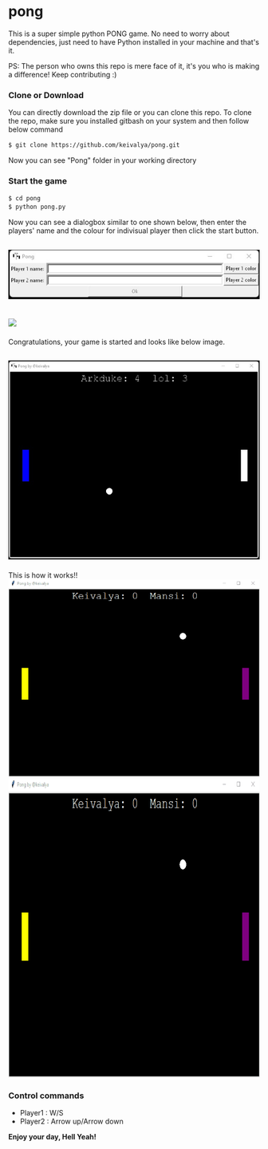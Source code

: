 # pong

This is a super simple python PONG game. No need to worry about dependencies, just need to have Python installed in your machine and that's it.

PS: The person who owns this repo is mere face of it, it's you who is making a difference! Keep contributing :)


### Clone or Download

You can directly download the zip file or you can clone this repo.
To clone the repo, make sure you installed gitbash on your system and then follow below command

```sh
$ git clone https://github.com/keivalya/pong.git
```

Now you can see "Pong" folder in your working directory


### Start the game

```sh
$ cd pong
$ python pong.py
```


Now you can see a dialogbox similar to one shown below, then enter the players' name and the colour for indivisual player then click the start button.

![](screenshots/name.jpg)
---
![](screenshots/color.jpg)
---
Congratulations, your game is started and looks like below image.

![](screenshots/pong.jpg)
---
This is how it works!!
![](screenshots\pong.gif)
<img src="screenshots\pong.gif?raw=true" width="800px" height="600px">
### Control commands

 - Player1 : W/S 
 - Player2 : Arrow up/Arrow down
 
 
 
 
 **Enjoy your day, Hell Yeah!**
